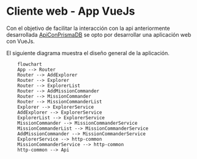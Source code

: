# Cliente web - App VueJs

Con el objetivo de facilitar la interacción con la api anteriormente desarrollada [ApiConPrismaDB](https://github.com/andresGuevaraRojas/ApiConPrismaDB) se opto por desarrollar una aplicación web con VueJs.

El siguiente diagrama muestra el diseño general de la aplicación.

```mermaid
    flowchart
    App --> Router
    Router --> AddExplorer
    Router --> Explorer
    Router --> ExplorerList
    Router --> AddMissionCommander
    Router --> MissionCommander
    Router --> MissionCommanderList
    Explorer --> ExplorerService
    AddExplorer --> ExplorerService
    ExplorerList --> ExplorerService
    MissionCommander --> MissionCommanderService
    MissionCommanderList --> MissionCommanderService
    AddMissionCommander --> MissionCommanderService
    ExplorerService --> http-common
    MissionCommanderService --> http-common
    http-common --> Api
```


